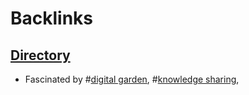 
# Backlinks
## [Directory](<Directory.md>)
- Fascinated by #[digital garden](<digital garden.md>), #[knowledge sharing](<knowledge sharing.md>),

